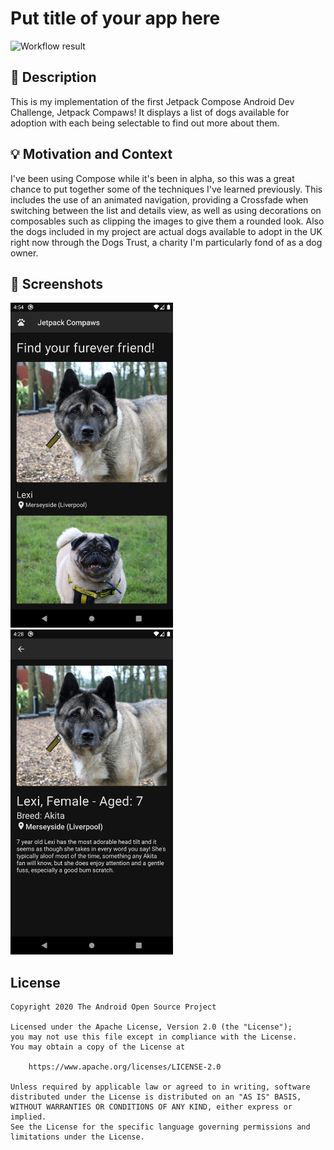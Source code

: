 # Put title of your app here

<!--- Replace <OWNER> with your Github Username and <REPOSITORY> with the name of your repository. -->
<!--- You can find both of these in the url bar when you open your repository in github. -->
![Workflow result](https://github.com/josh9595/AndroidDevChallengeCompose1/workflows/Check/badge.svg)


## :scroll: Description
This is my implementation of the first Jetpack Compose Android Dev Challenge, Jetpack Compaws!
It displays a list of dogs available for adoption with each being selectable to find out more about them.

## :bulb: Motivation and Context
<!--- Optionally point readers to interesting parts of your submission. -->
<!--- What are you especially proud of? -->
I've been using Compose while it's been in alpha, so this was a great chance to put together some of the techniques I've learned previously.
This includes the use of an animated navigation, providing a Crossfade when switching between the list and details view, as well as using decorations on composables such as clipping the images to give them a rounded look.
Also the dogs included in my project are actual dogs available to adopt in the UK right now through the Dogs Trust, a charity I'm particularly fond of as a dog owner.

## :camera_flash: Screenshots
<!-- You can add more screenshots here if you like -->
<img src="/results/screenshot_1.png" width="260">&emsp;<img src="/results/screenshot_2.png" width="260">

## License
```
Copyright 2020 The Android Open Source Project

Licensed under the Apache License, Version 2.0 (the "License");
you may not use this file except in compliance with the License.
You may obtain a copy of the License at

    https://www.apache.org/licenses/LICENSE-2.0

Unless required by applicable law or agreed to in writing, software
distributed under the License is distributed on an "AS IS" BASIS,
WITHOUT WARRANTIES OR CONDITIONS OF ANY KIND, either express or implied.
See the License for the specific language governing permissions and
limitations under the License.
```